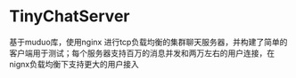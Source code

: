 # TinyChatServer
基于muduo库，使用nginx 进行tcp负载均衡的集群聊天服务器，并构建了简单的客户端用于测试；每个服务器支持百万的消息并发和两万左右的用户连接，在nignx负载均衡下支持更大的用户接入
